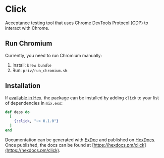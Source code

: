 # Click

Acceptance testing tool that uses Chrome DevTools Protocol (CDP) to interact with Chrome.

## Run Chromium

Currently, you need to run Chromium manually:

1. Install: `brew bundle`
2. Run: `priv/run_chromium.sh`


## Installation

If [available in Hex](https://hex.pm/docs/publish), the package can be installed
by adding `click` to your list of dependencies in `mix.exs`:

```elixir
def deps do
  [
    {:click, "~> 0.1.0"}
  ]
end
```

Documentation can be generated with [ExDoc](https://github.com/elixir-lang/ex_doc)
and published on [HexDocs](https://hexdocs.pm). Once published, the docs can
be found at [https://hexdocs.pm/click](https://hexdocs.pm/click).

